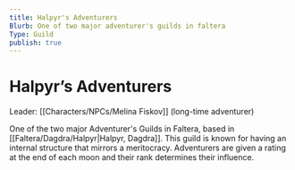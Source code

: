 ```yaml
---
title: Halpyr's Adventurers
Blurb: One of two major adventurer's guilds in faltera
Type: Guild
publish: true
---
```


# Halpyr’s Adventurers
Leader: [[Characters/NPCs/Melina Fiskov]] (long-time adventurer)

One of the two major Adventurer's Guilds in Faltera, based in [[Faltera/Dagdra/Halpyr\|Halpyr, Dagdra]]. This guild is known for having an internal structure that mirrors a meritocracy. Adventurers are given a rating at the end of each moon and their rank determines their influence.